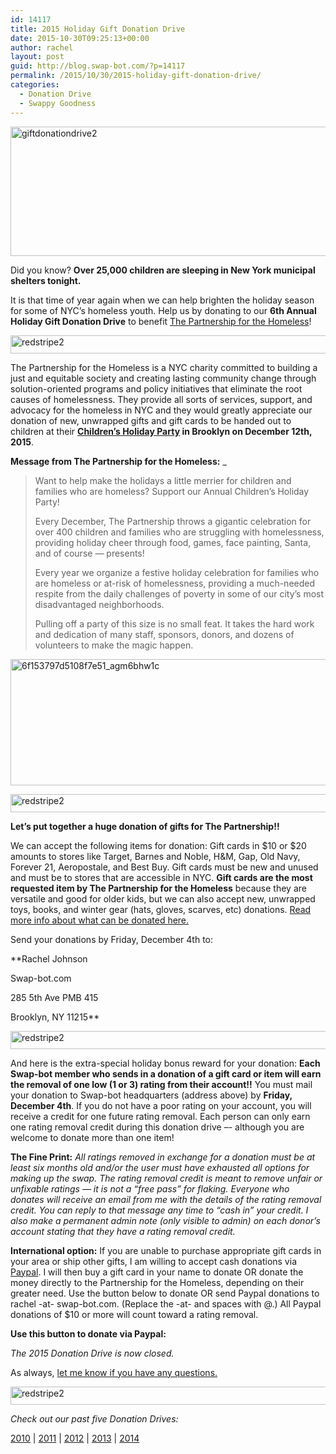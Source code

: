 ```yaml
---
id: 14117
title: 2015 Holiday Gift Donation Drive
date: 2015-10-30T09:25:13+00:00
author: rachel
layout: post
guid: http://blog.swap-bot.com/?p=14117
permalink: /2015/10/30/2015-holiday-gift-donation-drive/
categories:
  - Donation Drive
  - Swappy Goodness
---
```

<img src="http://blog.swap-bot.com/wp-content/uploads/2014/10/giftdonationdrive2.gif" alt="giftdonationdrive2" width="600" height="207" class="alignnone size-full wp-image-11376" />

Did you know? **Over 25,000 children are sleeping in New York municipal shelters tonight.**

It is that time of year again when we can help brighten the holiday season for some of NYC&#8217;s homeless youth. Help us by donating to our **6th Annual Holiday Gift Donation Drive** to benefit [The Partnership for the Homeless](http://www.partnershipforthehomeless.org)!

<img src="http://blog.swap-bot.com/wp-content/uploads/2014/10/redstripe2.gif" alt="redstripe2" width="600" height="29" class="alignnone size-full wp-image-11375" />

The Partnership for the Homeless is a NYC charity committed to building a just and equitable society and creating lasting community change through solution-oriented programs and policy initiatives that eliminate the root causes of homelessness. They provide all sorts of services, support, and advocacy for the homeless in NYC and they would greatly appreciate our donation of new, unwrapped gifts and gift cards to be handed out to children at their **[Children&#8217;s Holiday Party](http://partnershipforthehomeless.org/pages/childrens-holiday-party) in Brooklyn on December 12th, 2015**.

**Message from The Partnership for the Homeless:** _</p> 

> Want to help make the holidays a little merrier for children and families who are homeless? Support our Annual Children&#8217;s Holiday Party!
> 
> Every December, The Partnership throws a gigantic celebration for over 400 children and families who are struggling with homelessness, providing holiday cheer through food, games, face painting, Santa, and of course — presents!
> 
> Every year we organize a festive holiday celebration for families who are homeless or at-risk of homelessness, providing a much-needed respite from the daily challenges of poverty in some of our city’s most disadvantaged neighborhoods.
> 
> Pulling off a party of this size is no small feat. It takes the hard work and dedication of many staff, sponsors, donors, and dozens of volunteers to make the magic happen.

</i>

[<img src="http://blog.swap-bot.com/wp-content/uploads/2014/10/6f153797d5108f7e51_agm6bhw1c.png" alt="6f153797d5108f7e51_agm6bhw1c" width="600" height="202" class="alignnone size-full wp-image-11381" />](http://partnershipforthehomeless.org/pages/childrens-holiday-party)
  
<img src="http://blog.swap-bot.com/wp-content/uploads/2014/10/redstripe2.gif" alt="redstripe2" width="600" height="29" class="alignnone size-full wp-image-11375" />

**Let’s put together a huge donation of gifts for The Partnership!!** 

We can accept the following items for donation: Gift cards in $10 or $20 amounts to stores like Target, Barnes and Noble, H&M, Gap, Old Navy, Forever 21, Aeropostale, and Best Buy. Gift cards must be new and unused and must be to stores that are accessible in NYC. **Gift cards are the most requested item by The Partnership for the Homeless** because they are versatile and good for older kids, but we can also accept new, unwrapped toys, books, and winter gear (hats, gloves, scarves, etc) donations. [Read more info about what can be donated here.](http://partnershipforthehomeless.org/pages/sponsorship-opportunities/)

Send your donations by Friday, December 4th to:

**Rachel Johnson
  
Swap-bot.com
  
285 5th Ave PMB 415
  
Brooklyn, NY 11215**

<img src="http://blog.swap-bot.com/wp-content/uploads/2014/10/redstripe2.gif" alt="redstripe2" width="600" height="29" class="alignnone size-full wp-image-11375" />

And here is the extra-special holiday bonus reward for your donation: **Each Swap-bot member who sends in a donation of a gift card or item will earn the removal of one low (1 or 3) rating from their account!!** You must mail your donation to Swap-bot headquarters (address above) by **Friday, December 4th**. If you do not have a poor rating on your account, you will receive a credit for one future rating removal. Each person can only earn one rating removal credit during this donation drive –- although you are welcome to donate more than one item! 

**The Fine Print:** _All ratings removed in exchange for a donation must be at least six months old and/or the user must have exhausted all options for making up the swap. The rating removal credit is meant to remove unfair or unfixable ratings &#8212; it is not a &#8220;free pass&#8221; for flaking. Everyone who donates will receive an email from me with the details of the rating removal credit. You can reply to that message any time to “cash in” your credit. I also make a permanent admin note (only visible to admin) on each donor’s account stating that they have a rating removal credit._

**International option:** If you are unable to purchase appropriate gift cards in your area or ship other gifts, I am willing to accept cash donations via [Paypal](https://www.paypal.com). I will then buy a gift card in your name to donate OR donate the money directly to the Partnership for the Homeless, depending on their greater need. Use the button below to donate OR send Paypal donations to rachel -at- swap-bot.com. (Replace the -at- and spaces with @.) All Paypal donations of $10 or more will count toward a rating removal.

**Use this button to donate via Paypal:**
  
_The 2015 Donation Drive is now closed._

As always, [let me know if you have any questions.](http://www.swap-bot.com/contact.php)

<img src="http://blog.swap-bot.com/wp-content/uploads/2013/11/redstripe2.gif" alt="redstripe2" width="600" height="29" class="alignnone size-full wp-image-10846" />

_Check out our past five Donation Drives:_

[2010](http://blog.swap-bot.com/2010/11/29/donation-drive-for-the-partnership-for-the-homeless/) | [2011](http://blog.swap-bot.com/2011/10/19/donate-to-the-holiday-gift-drive/) | [2012](http://blog.swap-bot.com/2012/11/02/swap-bot-hurricane-relief-donation-drive/) | [2013](http://blog.swap-bot.com/2013/11/12/2013-holiday-gift-donation-drive/) | [2014](http://blog.swap-bot.com/2014/10/28/2014-holiday-gift-donation-drive/)